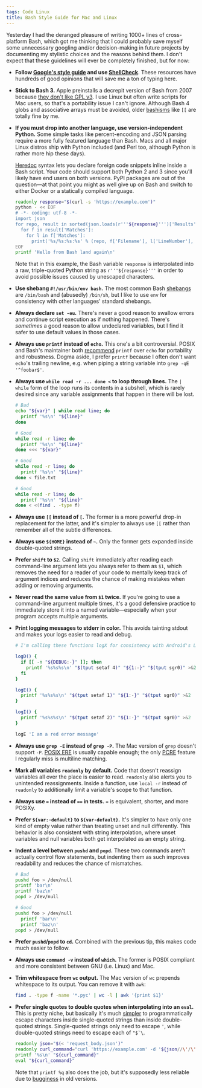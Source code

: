 ```yaml
---
tags: Code Linux
title: Bash Style Guide for Mac and Linux
---
```


Yesterday I had the deranged pleasure of writing 1000+ lines of cross-platform Bash, which got me thinking that I could probably save myself some unnecessary googling and/or decision-making in future projects by documenting my stylistic choices and the reasons behind them. I don't expect that these guidelines will ever be completely finished, but for now:

- **Follow [Google's style guide](https://google.github.io/styleguide/shell.xml) and use [ShellCheck](https://github.com/koalaman/shellcheck)**. These resources have hundreds of good opinions that will save me a ton of typing here.

- **Stick to Bash 3.** Apple preinstalls a decrepit version of Bash from 2007 because [they don't like GPL v3](https://www.reddit.com/r/osx/comments/51v1jg/what_is_the_reason_for_osx_to_use_bash_3257_and/). I use Linux but often write scripts for Mac users, so that's a portability issue I can't ignore. Although Bash 4 globs and associative arrays must be avoided, older [bashisms](https://mywiki.wooledge.org/Bashism) like `[[` are totally fine by me.

- **If you must drop into another language, use version-independent Python.** Some simple tasks like percent-encoding and JSON parsing require a more fully featured language than Bash. Macs and all major Linux distros ship with Python included (and Perl too, although Python is rather more hip these days).

  [Heredoc](https://en.wikipedia.org/wiki/Here_document) syntax lets you declare foreign code snippets inline inside a Bash script. Your code should support both Python 2 and 3 since you'll likely have end users on both versions. PyPI packages are out of the question&mdash;at that point you might as well give up on Bash and switch to either Docker or a statically compiled language.

  ```bash
  readonly response="$(curl -s 'https://example.com')"
  python - << EOF
  # -*- coding: utf-8 -*-
  import json
  for repo, result in sorted(json.loads(r'''${response}''')['Results'].items()):
    for f in result['Matches']:
      for l in f['Matches']:
        print('%s/%s:%s:%s' % (repo, f['Filename'], l['LineNumber'], l['Line']))
  EOF
  printf 'Hello from Bash land again\n'
  ```

  Note that in this example, the Bash variable `response` is interpolated into a raw, triple-quoted Python string as `r'''${response}'''` in order to avoid possible issues caused by unescaped characters.

- **Use shebang `#!/usr/bin/env bash`.** The most common Bash [shebangs](<https://en.wikipedia.org/wiki/Shebang_(Unix)>) are `/bin/bash` and (abusedly) `/bin/sh`, but I like to use `env` for consistency with other languages' standard shebangs.

- **Always declare `set -eu`.** There's never a good reason to swallow errors and continue script execution as if nothing happened. There's _sometimes_ a good reason to allow undeclared variables, but I find it safer to use default values in those cases.

- **Always use `printf` instead of `echo`.** This one's a bit controversial. POSIX and Bash's maintainer both [recommend](https://askubuntu.com/a/537987) `printf` over `echo` for portability and robustness. Dogma aside, I prefer `printf` because I often don't want `echo`'s trailing newline, e.g. when piping a string variable into `grep -qE '^foobar$'`.

- **Always use `while read -r ... done <` to loop through lines.** The `| while` form of the loop runs its contents in a subshell, which is rarely desired since any variable assignments that happen in there will be lost.

  ```bash
  # Bad
  echo "${var}" | while read line; do
    printf '%s\n' "${line}"
  done

  # Good
  while read -r line; do
    printf '%s\n' "${line}"
  done <<< "${var}"

  # Good
  while read -r line; do
    printf '%s\n' "${line}"
  done < file.txt

  # Good
  while read -r line; do
    printf '%s\n' "${line}"
  done < <(find . -type f)
  ```

- **Always use `[[` instead of `[`.** The former is a more powerful drop-in replacement for the latter, and it's simpler to always use `[[` rather than remember all of the subtle differences.

- **Always use `${HOME}` instead of `~`.** Only the former gets expanded inside double-quoted strings.

- **Prefer `shift` to `$2`.** Calling `shift` immediately after reading each command-line argument lets you always refer to them as `$1`, which removes the need for a reader of your code to mentally keep track of argument indices and reduces the chance of making mistakes when adding or removing arguments.

- **Never read the same value from `$1` twice.** If you're going to use a command-line argument multiple times, it's a good defensive practice to immediately store it into a named variable&mdash;especially when your program accepts multiple arguments.

- **Print logging messages to stderr in color.** This avoids tainting stdout and makes your logs easier to read and debug.

  ```bash
  # I'm calling these functions logX for consistency with Android's Log class

  logD() {
    if [[ -n "${DEBUG:-}" ]]; then
      printf '%s%s%s\n' "$(tput setaf 4)" "${1:-}" "$(tput sgr0)" >&2
    fi
  }

  logE() {
    printf '%s%s%s\n' "$(tput setaf 1)" "${1:-}" "$(tput sgr0)" >&2
  }

  logI() {
    printf '%s%s%s\n' "$(tput setaf 2)" "${1:-}" "$(tput sgr0)" >&2
  }

  logE 'I am a red error message'
  ```

- **Always use `grep -E` instead of `grep -P`.** The Mac version of `grep` doesn't support `-P`. [POSIX ERE](https://en.wikibooks.org/wiki/Regular_Expressions/POSIX-Extended_Regular_Expressions) is usually capable enough; the only [PCRE](https://en.wikipedia.org/wiki/Perl_Compatible_Regular_Expressions) feature I regularly miss is multiline matching.

- **Mark all variables `readonly` by default.** Code that doesn't reassign variables all over the place is easier to read. `readonly` also alerts you to unintended reassignments. Inside a function, use `local -r` instead of `readonly` to additionally limit a variable's scope to that function.

- **Always use `=` instead of `==` in tests.** `=` is equivalent, shorter, and more POSIXy.

- **Prefer `${var:-default}` to `${var-default}`.** It's simpler to have only one kind of empty value rather than treating unset and null differently. This behavior is also consistent with string interpolation, where unset variables and null variables both get interpolated as an empty string.

- **Indent a level between `pushd` and `popd`.** These two commands aren't actually control flow statements, but indenting them as such improves readability and reduces the chance of mismatches.

  ```bash
  # Bad
  pushd foo > /dev/null
  printf 'bar\n'
  printf 'baz\n'
  popd > /dev/null

  # Good
  pushd foo > /dev/null
    printf 'bar\n'
    printf 'baz\n'
  popd > /dev/null
  ```

- **Prefer `pushd`/`popd` to `cd`.** Combined with the previous tip, this makes code much easier to follow.

- **Always use `command -v` instead of `which`.** The former is POSIX compliant and more consistent between GNU (i.e. Linux) and Mac.

- **Trim whitespace from `wc` output.** The Mac version of `wc` prepends whitespace to its output. You can remove it with `awk`:

  ```bash
  find . -type f -name '*.pyc' | wc -l | awk '{print $1}'
  ```

- **Prefer single quotes to double quotes when interpolating into an `eval`.** This is pretty niche, but basically it's much [simpler](https://stackoverflow.com/questions/15783701/which-characters-need-to-be-escaped-when-using-bash#comment71498177_20053121) to programmatically escape characters inside single-quoted strings than inside double-quoted strings. Single-quoted strings only need to escape `'`, while double-quoted strings need to escape each of ``"$`\``.

  ```bash
  readonly json="$(< 'request_body.json')"
  readonly curl_command="curl 'https://example.com' -d '${json//\'/\'\\\'\'}'"
  printf '%s\n' "${curl_command}"
  eval "${curl_command}"
  ```

  Note that `printf %q` also does the job, but it's supposedly less reliable due to [bugginess](https://stackoverflow.com/questions/15783701/which-characters-need-to-be-escaped-when-using-bash#comment71234255_27817504) in old versions.
